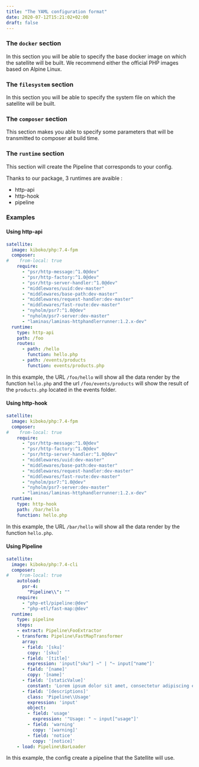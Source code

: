```yaml
---
title: "The YAML configuration format"
date: 2020-07-12T15:21:02+02:00
draft: false
---
```


### The `docker` section

In this section you will be able to specify the base docker image on which the
satellite will be built. We recommend either the official PHP images based on
Alpine Linux.

### The `filesystem` section

In this section you will be able to specify the system file on which the
satellite will be built.

### The `composer` section

This section makes you able to specify some parameters that will be transmitted
to composer at build time.

### The `runtime` section 
This section will create the Pipeline that corresponds to your config.

Thanks to our package, 3 runtimes are avaible : 
- http-api
- http-hook
- pipeline

### Examples

#### Using http-api
```yaml
satellite:
  image: kiboko/php:7.4-fpm
  composer:
#    from-local: true
    require:
      - "psr/http-message:^1.0@dev"
      - "psr/http-factory:^1.0@dev"
      - "psr/http-server-handler:^1.0@dev"
      - "middlewares/uuid:dev-master"
      - "middlewares/base-path:dev-master"
      - "middlewares/request-handler:dev-master"
      - "middlewares/fast-route:dev-master"
      - "nyholm/psr7:^1.0@dev"
      - "nyholm/psr7-server:dev-master"
      - "laminas/laminas-httphandlerrunner:1.2.x-dev"
  runtime:
    type: http-api
    path: /foo
    routes:
      - path: /hello
        function: hello.php
      - path: /events/products
        function: events/products.php
```

In this example, the URL `/foo/hello` will show all the data render by the function `hello.php` and the url `/foo/events/products` 
will show the result of the `products.php` located in the events folder.

#### Using http-hook
```yaml
satellite:
  image: kiboko/php:7.4-fpm
  composer:
#    from-local: true
    require:
      - "psr/http-message:^1.0@dev"
      - "psr/http-factory:^1.0@dev"
      - "psr/http-server-handler:^1.0@dev"
      - "middlewares/uuid:dev-master"
      - "middlewares/base-path:dev-master"
      - "middlewares/request-handler:dev-master"
      - "middlewares/fast-route:dev-master"
      - "nyholm/psr7:^1.0@dev"
      - "nyholm/psr7-server:dev-master"
      - "laminas/laminas-httphandlerrunner:1.2.x-dev"
  runtime:
    type: http-hook
    path: /bar/hello
    function: hello.php
```

In this example, the URL `/bar/hello` will show all the data render by the function `hello.php`.

#### Using Pipeline
```yaml
satellite:
  image: kiboko/php:7.4-cli
  composer:
#    from-local: true
    autoload:
      psr-4:
        "Pipeline\\": ""
    require:
      - "php-etl/pipeline:@dev"
      - "php-etl/fast-map:@dev"
  runtime:
    type: pipeline
    steps:
    - extract: Pipeline\FooExtractor
    - transform: Pipeline\FastMapTransformer
      array:
      - field: '[sku]'
        copy: '[sku]'
      - field: '[title]'
        expression: 'input["sku"] ~" | "~ input["name"]'
      - field: '[name]'
        copy: '[name]'
      - field: '[staticValue]'
        constant: 'Lorem ipsum dolor sit amet, consectetur adipiscing elit. Curabitur mollis efficitur justo, id facilisis elit venenatis et. Sed fermentum posuere convallis. Phasellus lectus neque, bibendum sit amet enim imperdiet, dignissim blandit nisi. Donec nec neque nisi. Vivamus luctus facilisis nibh id rhoncus. Vestibulum eget facilisis tortor. Etiam at cursus enim, vitae mollis ex. Proin at velit at erat bibendum ultricies. Duis ut velit malesuada, placerat nisl a, ultrices tortor.'
      - field: '[descriptions]'
        class: 'Pipeline\\Usage'
        expression: 'input'
        object:
        - field: 'usage'
          expression: '"Usage: " ~ input["usage"]'
        - field: 'warning'
          copy: '[warning]'
        - field: 'notice'
          copy: '[notice]'
    - load: Pipeline\BarLoader
```

In this example, the config create a pipeline that the Satellite will use.
